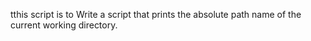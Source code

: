 tthis script is to Write a script that prints the absolute path name of the current working directory.
